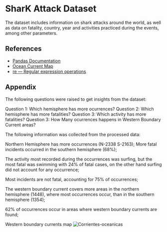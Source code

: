 


# SharK Attack Dataset

The dataset includes information on shark attacks around the world, as well as data on fatality, country, year and activities practiced during the events, among other parameters.

## References

 
 - [Pandas Documentation](https://pandas.pydata.org/docs/index.html)
 - [Ocean Current Map](https://upload.wikimedia.org/wikipedia/commons/9/9b/Corrientes-oceanicas.png)
 - [re — Regular expression operations](https://docs.python.org/3/library/re.html)
## Appendix
The following questions were raised to get insights from the dataset:

Question 1: Which hemisphere has more ocurrences?
Question 2: Which hemisphere has more fatalities?
Question 3: Which activity has more fatalities?
Question 3: How Many ocurrences happens in Western Boundary Current areas?

The following information was collected from the processed data:

Northern Hemisphere has more occurrences (N-2338 S-2163);
More fatal incidents occurred in the southern hemisphere (68%);

The activity most recorded during the occurrences was surfing, but the most fatal was swimming with 24% of fatal cases, on the other hand surfing did not account for any occurrence;

Most incidents are not fatal, accounting for 75% of occurrences;

The western boundary current covers more areas in the northern hemisphere (1448), where most occurrences occur, than in the southern hemisphere (1354);

62% of occurrences occur in areas where western boundary currents are found;



Western boundary currents map
![Corrientes-oceanicas](https://user-images.githubusercontent.com/101371267/161887110-ba5b618b-c2fa-424a-9f29-32187dfd3312.png)

